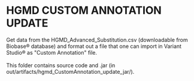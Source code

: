 # HGMD CUSTOM ANNOTATION UPDATE <br />
Get data from the HGMD_Advanced_Substitution.csv (downloadable from Biobase® database) and format out a file that one can import in Variant Studio® as "Custom Annotation" file. <br /><br />
This folder contains source code and .jar (in out/artifacts/hgmd_CustomAnnotation_update_jar/).

